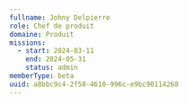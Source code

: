 ```yaml
---
fullname: Johny Delpierre
role: Chef de produit
domaine: Produit
missions:
  - start: 2024-03-11
    end: 2024-05-31
    status: admin
memberType: beta
uuid: a8bbc9c4-2f58-4610-996c-e9bc90114268
---
```

